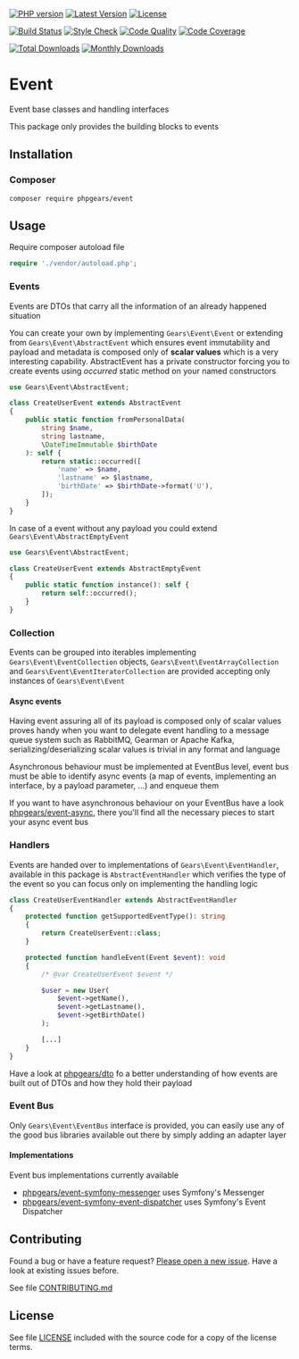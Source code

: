 [![PHP version](https://img.shields.io/badge/PHP-%3E%3D7.1-8892BF.svg?style=flat-square)](http://php.net)
[![Latest Version](https://img.shields.io/packagist/v/phpgears/event.svg?style=flat-square)](https://packagist.org/packages/phpgears/event)
[![License](https://img.shields.io/github/license/phpgears/event.svg?style=flat-square)](https://github.com/phpgears/event/blob/master/LICENSE)

[![Build Status](https://img.shields.io/travis/phpgears/event.svg?style=flat-square)](https://travis-ci.org/phpgears/event)
[![Style Check](https://styleci.io/repos/149037486/shield)](https://styleci.io/repos/149037486)
[![Code Quality](https://img.shields.io/scrutinizer/g/phpgears/event.svg?style=flat-square)](https://scrutinizer-ci.com/g/phpgears/event)
[![Code Coverage](https://img.shields.io/coveralls/phpgears/event.svg?style=flat-square)](https://coveralls.io/github/phpgears/event)

[![Total Downloads](https://img.shields.io/packagist/dt/phpgears/event.svg?style=flat-square)](https://packagist.org/packages/phpgears/event/stats)
[![Monthly Downloads](https://img.shields.io/packagist/dm/phpgears/event.svg?style=flat-square)](https://packagist.org/packages/phpgears/event/stats)

# Event

Event base classes and handling interfaces

This package only provides the building blocks to events

## Installation

### Composer

```
composer require phpgears/event
```

## Usage

Require composer autoload file

```php
require './vendor/autoload.php';
```

### Events

Events are DTOs that carry all the information of an already happened situation

You can create your own by implementing `Gears\Event\Event` or extending from `Gears\Event\AbstractEvent` which ensures event immutability and payload and metadata is composed only of **scalar values** which is a very interesting capability. AbstractEvent has a private constructor forcing you to create events using _occurred_ static method on your named constructors

```php
use Gears\Event\AbstractEvent;

class CreateUserEvent extends AbstractEvent
{
    public static function fromPersonalData(
        string $name,
        string lastname,
        \DateTimeImmutable $birthDate
    ): self {
        return static::occurred([
            'name' => $name,
            'lastname' => $lastname,
            'birthDate' => $birthDate->format('U'),
        ]);
    }
}
```

In case of a event without any payload you could extend `Gears\Event\AbstractEmptyEvent`

```php
use Gears\Event\AbstractEvent;

class CreateUserEvent extends AbstractEmptyEvent
{
    public static function instance(): self {
        return self::occurred();
    }
}
```

### Collection

Events can be grouped into iterables implementing `Gears\Event\EventCollection` objects, `Gears\Event\EventArrayCollection` and `Gears\Event\EventIteratorCollection` are provided accepting only instances of `Gears\Event\Event`

#### Async events

Having event assuring all of its payload is composed only of scalar values proves handy when you want to delegate event handling to a message queue system such as RabbitMQ, Gearman or Apache Kafka, serializing/deserializing scalar values is trivial in any format and language

Asynchronous behaviour must be implemented at EventBus level, event bus must be able to identify async events (a map of events, implementing an interface, by a payload parameter, ...) and enqueue them 

If you want to have asynchronous behaviour on your EventBus have a look [phpgears/event-async](https://github.com/phpgears/event-async), there you'll find all the necessary pieces to start your async event bus

### Handlers

Events are handed over to implementations of `Gears\Event\EventHandler`, available in this package is `AbstractEventHandler` which verifies the type of the event so you can focus only on implementing the handling logic

```php
class CreateUserEventHandler extends AbstractEventHandler
{
    protected function getSupportedEventType(): string
    {
        return CreateUserEvent::class;
    }

    protected function handleEvent(Event $event): void
    {
        /* @var CreateUserEvent $event */

        $user = new User(
            $event->getName(),
            $event->getLastname(),
            $event->getBirthDate()
        );

        [...]
    }
}
```

Have a look at [phpgears/dto](https://github.com/phpgears/dto) fo a better understanding of how events are built out of DTOs and how they hold their payload

### Event Bus

Only `Gears\Event\EventBus` interface is provided, you can easily use any of the good bus libraries available out there by simply adding an adapter layer

#### Implementations

Event bus implementations currently available

* [phpgears/event-symfony-messenger](https://github.com/phpgears/event-symfony-messenger) uses Symfony's Messenger
* [phpgears/event-symfony-event-dispatcher](https://github.com/phpgears/event-symfony-event-dispatcher) uses Symfony's Event Dispatcher

## Contributing

Found a bug or have a feature request? [Please open a new issue](https://github.com/phpgears/event/issues). Have a look at existing issues before.

See file [CONTRIBUTING.md](https://github.com/phpgears/event/blob/master/CONTRIBUTING.md)

## License

See file [LICENSE](https://github.com/phpgears/event/blob/master/LICENSE) included with the source code for a copy of the license terms.
